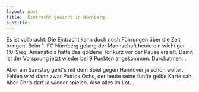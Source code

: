 ```yaml
---
layout: post
title:  Eintracht gewinnt in Nürnberg!
subtitle:  
---
```


Es ist vollbracht: Die Eintracht kann doch noch Führungen über die Zeit bringen! Beim 1. FC Nürnberg gelang der Mannschaft heute ein wichtiger 1:0-Sieg. Amanatidis hatte das goldene Tor kurz vor der Pause erzielt. Damit ist der Vorsprung jetzt wieder bei 9 Punkten angekommen. Durchatmen... 

Aber am Samstag geht's mit dem Spiel gegen Hannover ja schon weiter. Fehlen wird dann zwar Patrick Ochs, der heute seine fünfte gelbe Karte sah. Aber Chris darf ja wieder spielen. Also alles im Lot...
